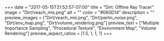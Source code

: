 +++
date = "2017-05-15T21:52:57-07:00"
title = "Dirt: Offline Ray Tracer"
image = "Dirt/veach_mis.png"
alt = ""
color = "#060D14"
description = ""
preview_images = ["Dirt/veach_mis.png", "Dirt/perlin_noise.png", "Dirt/env_map.png", "Dirt/volume_rendering.png"]
preview_text = ["Multiple Importance Sampling", "Procedural Texture", "Environment Map", "Volume Rendering"]
preview_aspect_ratios = [1.5, 1, 1, 1]
+++